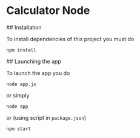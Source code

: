 # Calculator Node

## Installation

To install dependencies of this project you must do

    npm install

## Launching the app

To launch the app you do

    node app.js

or simply 

    node app

or (using script in `package.json`)

    npm start